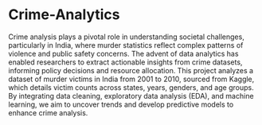 # Crime-Analytics

Crime analysis plays a pivotal role in understanding societal challenges, particularly in India, where murder
statistics reflect complex patterns of violence and public safety concerns. The advent of data analytics has
enabled researchers to extract actionable insights from crime datasets, informing policy decisions and resource
allocation. This project analyzes a dataset of murder victims in India from 2001 to 2010, sourced from Kaggle,
which details victim counts across states, years, genders, and age groups. By integrating data cleaning,
exploratory data analysis (EDA), and machine learning, we aim to uncover trends and develop predictive models
to enhance crime analysis.
